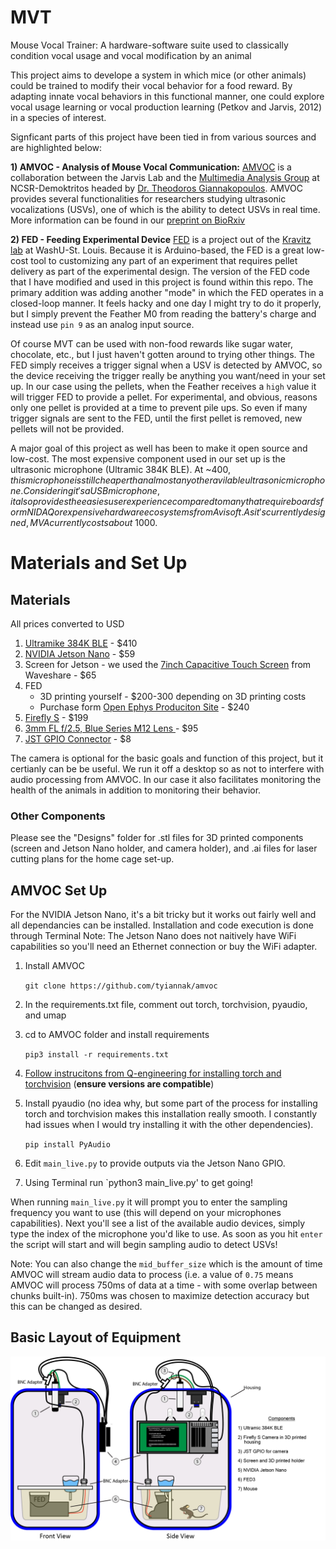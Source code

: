 # MVT
Mouse Vocal  Trainer: A hardware-software suite used to classically condition vocal usage and vocal modification by an animal

This project aims to develope a system in which mice (or other animals) could be trained to modify their vocal behavior for a food reward. By adapting innate vocal behaviors in this functional manner, one could explore vocal usage learning or vocal production learning (Petkov and Jarvis, 2012) in a species of interest.

Signficant parts of this project have been tied in from various sources and are highlighted below:

**1) AMVOC - Analysis of Mouse Vocal Communication:**
[AMVOC]((https://github.com/tyiannak/amvoc)) is a collaboration between the Jarvis Lab and the [Multimedia Analysis Group](https://labs-repos.iit.demokritos.gr/MagCIL/about.html) at NCSR-Demoktritos headed by [Dr. Theodoros Giannakopoulos](https://tyiannak.github.io/). AMVOC provides several functionalities for researchers studying ultrasonic vocalizations (USVs), one of which is the ability to detect USVs in real time. More information can be found in our [preprint on BioRxiv](https://www.biorxiv.org/content/10.1101/2021.08.13.456283v1)

**2) FED - Feeding Experimental Device**
[FED](https://github.com/KravitzLabDevices/FED3) is a project out of the [Kravitz lab](https://kravitzlab.com/) at WashU-St. Louis. Because it is Arduino-based, the FED is a great low-cost tool to customizing any part of an experiment that requires pellet delivery as part of the experimental design. The version of the FED code that I have modified and used in this project is found within this repo. The primary addition was adding another "mode" in which the FED operates in a closed-loop manner. It feels hacky  and one day I might try to do it properly, but I simply prevent the Feather M0 from reading the battery's charge and instead use `pin 9` as an analog input source. 

Of course MVT can be used with non-food rewards like sugar  water, chocolate, etc., but I just haven't gotten around to trying other things. The FED simply receives a trigger signal when a USV is detected by AMVOC, so the device receiving the trigger really be anything you want/need in your set up. In our case using the pellets, when the Feather receives a `high` value it will trigger FED to provide a pellet. For experimental, and obvious, reasons only one pellet is provided at a time to prevent pile ups. So even if many trigger signals are sent to the FED, until the first pellet is removed, new pellets will not be provided.

A major goal of this project as well has been to make it open source and low-cost. The most expensive component used in our set up is the ultrasonic microphone (Ultramic 384K BLE). At ~$400, this microphone is still cheaper than almost any other avilable ultrasonic microphone. Considering it's a USB microphone, it also provides the easies user experience compared to many that require boards form NIDAQ or expensive hardware ecosystems from Avisoft. As it's currently  designed, MVA currently costs about ~$1000.

# Materials and Set Up

## Materials
All prices converted to USD
1) [Ultramike 384K BLE](https://www.dodotronic.com/product/ultramic-384k-ble/?v=2a47ad90f2ae) - $410
2) [NVIDIA Jetson Nano](https://www.amazon.com/dp/B08J157LHH) - $59
3) Screen for Jetson - we used the [7inch Capacitive Touch Screen](https://www.amazon.com/7inch-HDMI-LCD-Capacitive-Screen/dp/B07P8P3X6M/ref=pd_di_sccai_2/130-9375513-5800917?pd_rd_i=B07P8P3X6M&pd_rd_r=5dda8150-b824-4b5c-9f74-b6f0819ddfc6&pd_rd_w=3ov4w&pd_rd_wg=AmbDO&pf_rd_p=c9443270-b914-4430-a90b-72e3e7e784e0&pf_rd_r=CYZQF73J3FGMV857Y7KJ&psc=1) from Waveshare - $65
4) FED
   - 3D printing yourself - $200-300 depending on 3D printing costs
   - Purchase form [Open Ephys Produciton Site](https://open-ephys.org/fed3/fed3) - $240
5) [Firefly S](https://www.flir.com/products/firefly-s/?model=FFY-U3-16S2C-S) - $199
6) [3mm FL f/2.5, Blue Series M12 Lens ](https://www.edmundoptics.com/p/3mm-fl-f25-blue-series-m12-mu-videotrade-imaging-lens/31866/) - $95
7) [JST GPIO Connector](https://www.flir.com/products/jst-gpio-connector-for-firefly-s-dl-and-bfs-bd/) - $8

The camera is optional for the basic goals and function of this project, but it certianly can be be useful. We run it off a desktop so as not to interfere with audio processing from AMVOC. In our case it also facilitates monitoring the health of the animals in addition to monitoring their behavior.

### Other Components
Please see the "Designs" folder for .stl files for 3D printed components (screen and Jetson Nano holder, and camera holder), and .ai files for laser cutting plans for the home cage set-up.

## AMVOC Set Up
For the NVIDIA Jetson Nano, it's a bit tricky but it works out fairly well and all dependancies can be installed.
Installation and code execution is done through Terminal
Note: The Jetson  Nano does not naitively have WiFi capabilities so you'll need an Ethernet connection or buy the WiFi adapter.
1) Install AMVOC

   `git clone https://github.com/tyiannak/amvoc`

2) In the requirements.txt file, comment out torch, torchvision, pyaudio, and umap
3) cd to AMVOC folder and install requirements

   `pip3 install -r requirements.txt`

4) [Follow instrucitons from Q-engineering for installing torch and torchvision](https://qengineering.eu/install-pytorch-on-jetson-nano.html) (**ensure versions are compatible**)
5) Install pyaudio (no idea why, but some part of the process for installing torch and torchvision makes this installation really smooth. I constantly had issues when I would try  installing it with the other dependencies).

   `pip install PyAudio`
6) Edit `main_live.py` to provide outputs via the Jetson Nano GPIO.
8) Using Terminal run `python3 main_live.py' to get going!

When running `main_live.py` it will prompt you to enter the sampling frequency you want to use (this will depend on your microphones capabilities). Next you'll see a list of the available audio devices, simply type the index of the microphone you'd like to use. As soon as you hit `enter` the script will start and will begin sampling audio to detect USVs!

Note: You can also change the `mid_buffer_size` which is the amount of time AMVOC will stream audio data to process (i.e. a value of `0.75` means AMVOC will process 750ms of data at a time - with some overlap between chunks built-in). 750ms was chosen to maximize detection accuracy but this can be changed as desired.

## Basic Layout of Equipment
![Equipment layout](https://github.com/cvargas4/MouseVocalTrainer/blob/main/Images/RT-VCR_Schematic.png)
